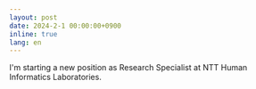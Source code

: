 ```yaml
---
layout: post
date: 2024-2-1 00:00:00+0900
inline: true
lang: en
---
```


I'm starting a new position as Research Specialist at NTT Human Informatics Laboratories.
